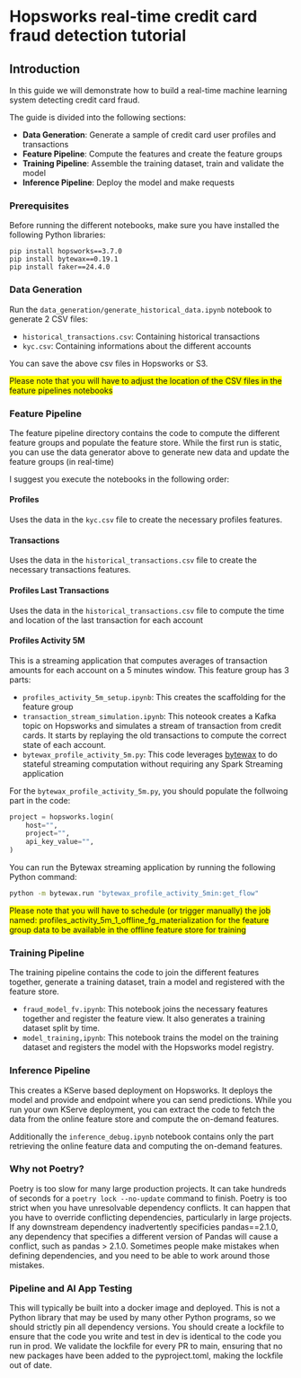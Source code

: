 # Hopsworks real-time credit card fraud detection tutorial

## Introduction
In this guide we will demonstrate how to build a real-time machine learning system detecting credit card fraud.

The guide is divided into the following sections:
- **Data Generation**: Generate a sample of credit card user profiles and transactions
- **Feature Pipeline**: Compute the features and create the feature groups
- **Training Pipeline**: Assemble the training dataset, train and validate the model
- **Inference Pipeline**: Deploy the model and make requests

### Prerequisites
Before running the different notebooks, make sure you have installed the following Python libraries:

```
pip install hopsworks==3.7.0
pip install bytewax==0.19.1
pip install faker==24.4.0
```

### Data Generation

Run the `data_generation/generate_historical_data.ipynb` notebook to generate 2 CSV files:
- `historical_transactions.csv`: Containing historical transactions
- `kyc.csv`: Containing informations about the different accounts

You can save the above csv files in Hopsworks or S3.

<span style="background-color: #FFFF00">Please note that you will have to adjust the location of the CSV files in the feature pipelines notebooks</span>

### Feature Pipeline

The feature pipeline directory contains the code to compute the different feature groups and populate the feature store.
While the first run is static, you can use the data generator above to generate new data and update the feature groups (in real-time)

I suggest you execute the notebooks in the following order:

#### Profiles
Uses the data in the `kyc.csv` file to create the necessary profiles features.

#### Transactions
Uses the data in the `historical_transactions.csv` file to create the necessary transactions features.

#### Profiles Last Transactions
Uses the data in the `historical_transactions.csv` file to compute the time and location of the last transaction for each account

#### Profiles Activity 5M
This is a streaming application that computes averages of transaction amounts for each account on a 5 minutes window.
This feature group has 3 parts:
- `profiles_activity_5m_setup.ipynb`: This creates the scaffolding for the feature group
- `transaction_stream_simulation.ipynb`: This noteook creates a Kafka topic on Hopsworks and simulates a stream of transaction from credit cards. It starts by replaying the old transactions to compute the correct state of each account.
- `bytewax_profile_activity_5m.py`: This code leverages [bytewax](https://docs.bytewax.io/stable/guide/index.html) to do stateful streaming computation without requiring any Spark Streaming application

For the `bytewax_profile_activity_5m.py`, you should populate the follwoing part in the code:
```python
project = hopsworks.login(
    host="",
    project="",
    api_key_value="",
)
```

You can run the Bytewax streaming application by running the following Python command:

```bash
python -m bytewax.run "bytewax_profile_activity_5min:get_flow"
```

<span style="background-color: #FFFF00">Please note that you will have to schedule (or trigger manually) the job named: profiles_activity_5m_1_offline_fg_materialization for the feature group data to be available in the offline feature store for training</span>

### Training Pipeline
The training pipeline contains the code to join the different features together, generate a training dataset, train a model and registered with the feature store.
- `fraud_model_fv.ipynb`: This notebook joins the necessary features together and register the feature view. It also generates a training dataset split by time.
- `model_training,ipynb`: This notebook trains the model on the training dataset and registers the model with the Hopsworks model registry.

### Inference Pipeline

This creates a KServe based deployment on Hopsworks. It deploys the model and provide and endpoint where you can send predictions. While you run your own KServe deployment, you can extract the code to fetch the data from the online feature store and compute the on-demand features.

Additionally the `inference_debug.ipynb` notebook contains only the part retrieving the online feature data and computing the on-demand features.



### Why not Poetry?
Poetry is too slow for many large production projects. It can take hundreds of seconds for a `poetry lock --no-update` command to finish.
Poetry is too strict when you have unresolvable dependency conflicts. It can happen that you have to override conflicting dependencies, particularly in large projects. If any downstream dependency inadvertently specificies pandas==2.1.0, any dependency that specifies a different version of Pandas will cause a conflict, such as pandas > 2.1.0. Sometimes people make mistakes when defining dependencies, and you need to be able to work around those mistakes.


### Pipeline and AI App Testing

This will typically be built into a docker image and deployed. This is not a Python library that may be used by many other Python programs, so we should strictly pin all dependency versions. You should create a lockfile to ensure that the code you write and test in dev is identical to the code you run in prod.
We validate the lockfile for every PR to main, ensuring that no new packages have been added to the pyproject.toml, making the lockfile out of date.
